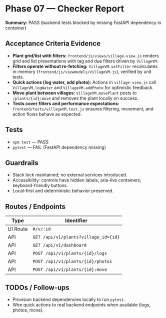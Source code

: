 # Phase 07 — Checker Report

**Summary:** PASS (backend tests blocked by missing FastAPI dependency in container)

## Acceptance Criteria Evidence
- **Plant grid/list with filters:** `frontend/js/views/village-view.js` renders grid and list presentations with tag and due filters driven by `VillageVM`.
- **Filters operate without re-fetching:** `VillageVM.setFilter` recalculates in-memory (`frontend/js/viewmodels/VillageVM.js`), verified by unit tests.
- **Quick actions (log water, add photo):** Actions in `village-view.js` call `VillageVM.logWater` and `VillageVM.addPhoto` for optimistic feedback.
- **Move plant between villages:** `VillageVM.movePlant` posts to `/plants/{id}:move` and removes the plant locally on success.
- **Tests cover filters and performance expectations:** `frontend/tests/villageVM.test.js` ensures filtering, movement, and action flows behave as expected.

## Tests
- `npm test` — PASS
- `pytest` — FAIL (FastAPI dependency missing)

## Guardrails
- Stack lock maintained; no external services introduced.
- Accessibility: controls have hidden labels, aria-live containers, keyboard-friendly buttons.
- Local-first and deterministic behavior preserved.

## Routes / Endpoints
| Type | Identifier |
| --- | --- |
| UI Route | `#/v/:id` |
| API | `GET /api/v1/plants?village_id={id}` |
| API | `GET /api/v1/dashboard` |
| API | `POST /api/v1/plants/{id}/logs` |
| API | `POST /api/v1/plants/{id}/photos` |
| API | `POST /api/v1/plants/{id}:move` |

## TODOs / Follow-ups
- Provision backend dependencies locally to run `pytest`.
- Wire quick actions to real backend endpoints when available (logs, photos, move).
